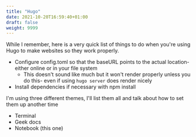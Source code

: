 ```yaml
---
title: "Hugo"
date: 2021-10-20T16:59:40+01:00
draft: false
weight: 9999
---
```


While I remember, here is a very quick list of things to do when you're using Hugo to make websites so they work properly.

* Configure config.toml so that the baseURL points to the actual location- either online or in your file system
    * This doesn't sound like much but it won't render properly unless you do this- even if using `hugo server` does render nicely
* Install dependencies if necessary with npm install

I'm using three different themes, I'll list them all and talk about how to set them up another time

* Terminal
* Geek docs
* Notebook (this one)